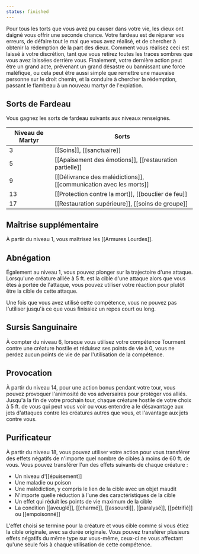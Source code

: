 ```yaml
---
status: finished
---
```

Pour tous les torts que vous avez pu causer dans votre vie, les dieux ont daigné vous offrir une seconde chance. Votre fardeau est de réparer vos erreurs, de défaire tout le mal que vous avez réalisé, et de chercher à obtenir la rédemption de la part des dieux. Comment vous réalisez ceci est laissé à votre discrétion, tant que vous retirez toutes les traces sombres que vous avez laissées derrière vous. Finalement, votre dernière action peut être un grand acte, prévenant un grand désastre ou bannissant une force maléfique, ou cela peut être aussi simple que remettre une mauvaise personne sur le droit chemin, et la conduire à chercher la rédemption, passant le flambeau à un nouveau martyr de l'expiation.

## Sorts de Fardeau

Vous gagnez les sorts de fardeau suivants aux niveaux renseignés. 

| Niveau de Martyr | Sorts                                                             |
| ---------------- | ----------------------------------------------------------------- |
| 3                | [[Soins]], [[sanctuaire]]                                         |
| 5                | [[Apaisement des émotions]], [[restauration partielle]]           |
| 9                | [[Délivrance des malédictions]], [[communication avec les morts]] |
| 13               | [[Protection contre la mort]], [[bouclier de feu]]                |
| 17               | [[Restauration supérieure]], [[soins de groupe]]                  |

## Maîtrise supplémentaire

À partir du niveau 1, vous maîtrisez les [[Armures Lourdes]].

## Abnégation

Également au niveau 1, vous pouvez plonger sur la trajectoire d'une attaque. Lorsqu'une créature alliée à 5 ft. est la cible d'une attaque alors que vous êtes à portée de l'attaque, vous pouvez utiliser votre réaction pour plutôt être la cible de cette attaque.

Une fois que vous avez utilisé cette compétence, vous ne pouvez pas l'utiliser jusqu'à ce que vous finissiez un repos court ou long.

## Sursis Sanguinaire

À compter du niveau 6, lorsque vous utilisez votre compétence Tourment contre une créature hostile et réduisez ses points de vie à 0, vous ne perdez aucun points de vie de par l'utilisation de la compétence.

## Provocation

À partir du niveau 14, pour une action bonus pendant votre tour, vous pouvez provoquer l'animosité de vos adversaires pour protéger vos alliés. Jusqu'à la fin de votre prochain tour, chaque créature hostile de votre choix à 5 ft. de vous qui peut vous voir ou vous entendre a le désavantage aux jets d'attaques contre les créatures autres que vous, et l'avantage aux jets contre vous.

## Purificateur

À partir du niveau 18, vous pouvez utiliser votre action pour vous transférer des effets négatifs de n'importe quel nombre de cibles à moins de 60 ft. de vous. Vous pouvez transférer l'un des effets suivants de chaque créature : 
 - Un niveau d'[[épuisement]]
 - Une maladie ou poison
 - Une malédiction, y compris le lien de la cible avec un objet maudit
 - N'importe quelle réduction à l'une des caractéristiques de la cible
 - Un effet qui réduit les points de vie maximum de la cible
 - La condition [[aveuglé]], [[charmé]], [[assourdi]], [[paralysé]], [[pétrifié]] ou [[empoisonné]]

L'effet choisi se termine pour la créature et vous cible comme si vous étiez la cible originale, avec sa durée originale. Vous pouvez transférer plusieurs effets négatifs du même type sur vous-même, ceux-ci ne vous affectant qu'une seule fois à chaque utilisation de cette compétence.

